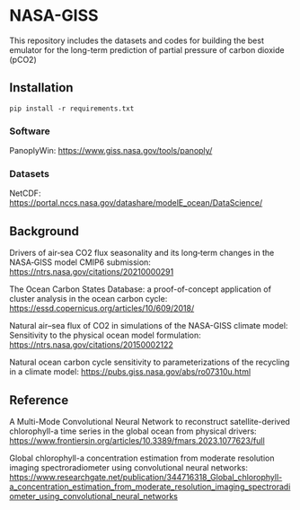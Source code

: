 # NASA-GISS
This repository includes the datasets and codes for building the best emulator for the long-term prediction of partial pressure of carbon dioxide (pCO2)

## Installation
```
pip install -r requirements.txt
```
### Software
PanoplyWin: https://www.giss.nasa.gov/tools/panoply/

### Datasets
NetCDF: https://portal.nccs.nasa.gov/datashare/modelE_ocean/DataScience/

## Background
Drivers of air‐sea CO2 flux seasonality and its long‐term changes in the NASA‐GISS model CMIP6 submission: https://ntrs.nasa.gov/citations/20210000291

The Ocean Carbon States Database: a proof-of-concept application of cluster analysis in the ocean carbon cycle: https://essd.copernicus.org/articles/10/609/2018/

Natural air–sea flux of CO2 in simulations of the NASA-GISS climate model: Sensitivity to the physical ocean model formulation: https://ntrs.nasa.gov/citations/20150002122

Natural ocean carbon cycle sensitivity to parameterizations of the recycling in a climate model: https://pubs.giss.nasa.gov/abs/ro07310u.html

## Reference
A Multi-Mode Convolutional Neural Network to reconstruct satellite-derived chlorophyll-a time series in the global ocean from physical drivers: https://www.frontiersin.org/articles/10.3389/fmars.2023.1077623/full

Global chlorophyll-a concentration estimation from moderate resolution imaging spectroradiometer using convolutional neural networks: https://www.researchgate.net/publication/344716318_Global_chlorophyll-a_concentration_estimation_from_moderate_resolution_imaging_spectroradiometer_using_convolutional_neural_networks 
